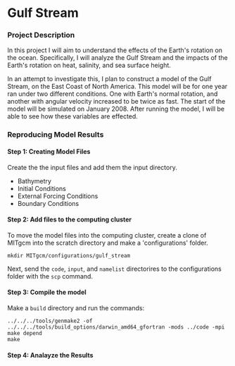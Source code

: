# Gulf Stream
### Project Description

In this project I will aim to understand the effects of the Earth's rotation on the ocean. Specifically, I will analyze the Gulf Stream and the impacts of the Earth's rotation on heat, salinity, and sea surface height.

In an attempt to investigate this, I plan to construct a model of the Gulf Stream, on the East Coast of North America. This model will be for one year ran under two different conditions. One with Earth's normal rotation, and another with angular velocity increased to be twice as fast. The start of the model will be simulated on January 2008. After running the model, I will be able to see how these variables are effected.

### Reproducing Model Results

#### Step 1: Creating Model Files
Create the the input files and add them the input directory.
  - Bathymetry
  - Initial Conditions
  - External Forcing Conditions
  - Boundary Conditions

#### Step 2: Add files to the computing cluster
To move the model files into the computing cluster, create a clone of MITgcm into the scratch directory and make a 'configurations' folder.
```
mkdir MITgcm/configurations/gulf_stream
```
Next, send the `code`, `input`, and `namelist` directorires to the configurations folder with the `scp` command.
#### Step 3: Compile the model
Make a `build` directory and run the commands:
```
../../../tools/genmake2 -of ../../../tools/build_options/darwin_amd64_gfortran -mods ../code -mpi
make depend
make
```

#### Step 4: Analayze the Results

